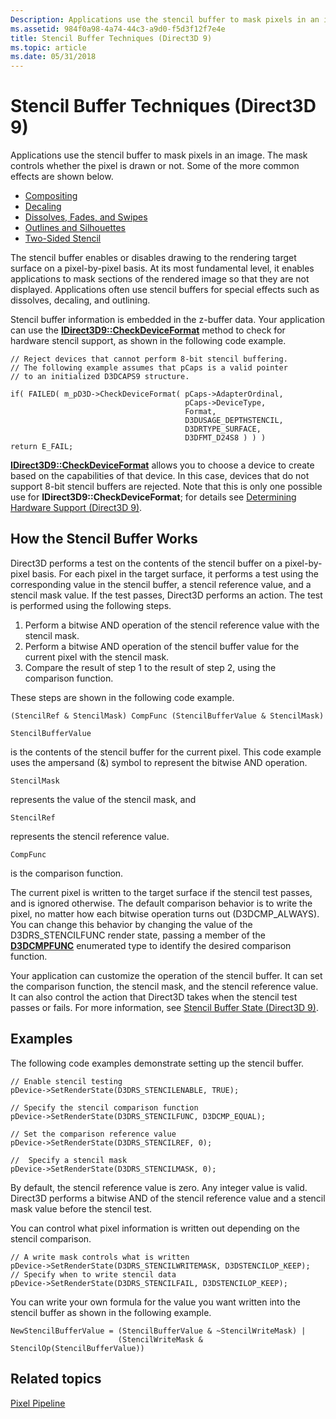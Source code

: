 ```yaml
---
Description: Applications use the stencil buffer to mask pixels in an image. The mask controls whether the pixel is drawn or not. Some of the more common effects are shown below.
ms.assetid: 984f0a98-4a74-44c3-a9d0-f5d3f12f7e4e
title: Stencil Buffer Techniques (Direct3D 9)
ms.topic: article
ms.date: 05/31/2018
---
```


# Stencil Buffer Techniques (Direct3D 9)

Applications use the stencil buffer to mask pixels in an image. The mask controls whether the pixel is drawn or not. Some of the more common effects are shown below.

-   [Compositing](compositing.md)
-   [Decaling](decaling.md)
-   [Dissolves, Fades, and Swipes](dissolves--fades--and-swipes.md)
-   [Outlines and Silhouettes](outlines-and-silhouettes.md)
-   [Two-Sided Stencil](two-sided-stencil.md)

The stencil buffer enables or disables drawing to the rendering target surface on a pixel-by-pixel basis. At its most fundamental level, it enables applications to mask sections of the rendered image so that they are not displayed. Applications often use stencil buffers for special effects such as dissolves, decaling, and outlining.

Stencil buffer information is embedded in the z-buffer data. Your application can use the [**IDirect3D9::CheckDeviceFormat**](/windows/desktop/api) method to check for hardware stencil support, as shown in the following code example.


```
// Reject devices that cannot perform 8-bit stencil buffering. 
// The following example assumes that pCaps is a valid pointer 
// to an initialized D3DCAPS9 structure. 

if( FAILED( m_pD3D->CheckDeviceFormat( pCaps->AdapterOrdinal,
                                       pCaps->DeviceType,  
                                       Format,  
                                       D3DUSAGE_DEPTHSTENCIL, 
                                       D3DRTYPE_SURFACE,
                                       D3DFMT_D24S8 ) ) )
return E_FAIL;
```



[**IDirect3D9::CheckDeviceFormat**](/windows/desktop/api) allows you to choose a device to create based on the capabilities of that device. In this case, devices that do not support 8-bit stencil buffers are rejected. Note that this is only one possible use for **IDirect3D9::CheckDeviceFormat**; for details see [Determining Hardware Support (Direct3D 9)](determining-hardware-support.md).

## How the Stencil Buffer Works

Direct3D performs a test on the contents of the stencil buffer on a pixel-by-pixel basis. For each pixel in the target surface, it performs a test using the corresponding value in the stencil buffer, a stencil reference value, and a stencil mask value. If the test passes, Direct3D performs an action. The test is performed using the following steps.

1.  Perform a bitwise AND operation of the stencil reference value with the stencil mask.
2.  Perform a bitwise AND operation of the stencil buffer value for the current pixel with the stencil mask.
3.  Compare the result of step 1 to the result of step 2, using the comparison function.

These steps are shown in the following code example.


```
(StencilRef & StencilMask) CompFunc (StencilBufferValue & StencilMask)
```




```
StencilBufferValue
```



is the contents of the stencil buffer for the current pixel. This code example uses the ampersand (&) symbol to represent the bitwise AND operation.


```
StencilMask
```



represents the value of the stencil mask, and


```
StencilRef
```



represents the stencil reference value.


```
CompFunc
```



is the comparison function.

The current pixel is written to the target surface if the stencil test passes, and is ignored otherwise. The default comparison behavior is to write the pixel, no matter how each bitwise operation turns out (D3DCMP\_ALWAYS). You can change this behavior by changing the value of the D3DRS\_STENCILFUNC render state, passing a member of the [**D3DCMPFUNC**](https://msdn.microsoft.com/en-us/library/Bb172517(v=VS.85).aspx) enumerated type to identify the desired comparison function.

Your application can customize the operation of the stencil buffer. It can set the comparison function, the stencil mask, and the stencil reference value. It can also control the action that Direct3D takes when the stencil test passes or fails. For more information, see [Stencil Buffer State (Direct3D 9)](stencil-buffer-state.md).

## Examples

The following code examples demonstrate setting up the stencil buffer.


```
// Enable stencil testing
pDevice->SetRenderState(D3DRS_STENCILENABLE, TRUE);

// Specify the stencil comparison function
pDevice->SetRenderState(D3DRS_STENCILFUNC, D3DCMP_EQUAL);

// Set the comparison reference value
pDevice->SetRenderState(D3DRS_STENCILREF, 0);

//  Specify a stencil mask 
pDevice->SetRenderState(D3DRS_STENCILMASK, 0);
```



By default, the stencil reference value is zero. Any integer value is valid. Direct3D performs a bitwise AND of the stencil reference value and a stencil mask value before the stencil test.

You can control what pixel information is written out depending on the stencil comparison.


```
// A write mask controls what is written
pDevice->SetRenderState(D3DRS_STENCILWRITEMASK, D3DSTENCILOP_KEEP);
// Specify when to write stencil data
pDevice->SetRenderState(D3DRS_STENCILFAIL, D3DSTENCILOP_KEEP);
```



You can write your own formula for the value you want written into the stencil buffer as shown in the following example.


```
NewStencilBufferValue = (StencilBufferValue & ~StencilWriteMask) | 
                        (StencilWriteMask & StencilOp(StencilBufferValue))
```



## Related topics

<dl> <dt>

[Pixel Pipeline](pixel-pipeline.md)
</dt> </dl>

 

 



